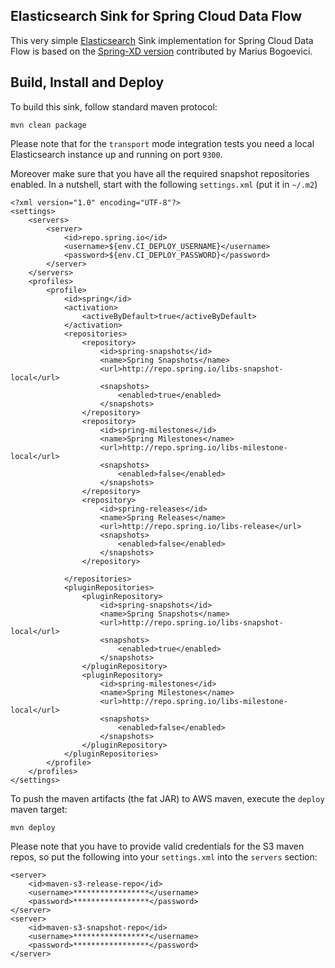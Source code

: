 ## Elasticsearch Sink for Spring Cloud Data Flow

This very simple [Elasticsearch](http://www.elastic.co) Sink implementation for Spring Cloud Data Flow
is based on the [Spring-XD version](https://github.com/mbogoevici/elasticsearch-sink) contributed by Marius Bogoevici.

## Build, Install and Deploy

To build this sink, follow standard maven protocol:

```
mvn clean package
```

Please note that for the `transport` mode integration tests you need a local Elasticsearch instance up and
running on port `9300`.

Moreover make sure that you have all the required snapshot repositories enabled. In a nutshell,
start with the following `settings.xml` (put it in `~/.m2`)

```
<?xml version="1.0" encoding="UTF-8"?>
<settings>
	<servers>
		<server>
			<id>repo.spring.io</id>
			<username>${env.CI_DEPLOY_USERNAME}</username>
			<password>${env.CI_DEPLOY_PASSWORD}</password>
		</server>
	</servers>
	<profiles>
		<profile>
			<id>spring</id>
			<activation>
				<activeByDefault>true</activeByDefault>
			</activation>
			<repositories>
				<repository>
					<id>spring-snapshots</id>
					<name>Spring Snapshots</name>
					<url>http://repo.spring.io/libs-snapshot-local</url>
					<snapshots>
						<enabled>true</enabled>
					</snapshots>
				</repository>
				<repository>
					<id>spring-milestones</id>
					<name>Spring Milestones</name>
					<url>http://repo.spring.io/libs-milestone-local</url>
					<snapshots>
						<enabled>false</enabled>
					</snapshots>
				</repository>
				<repository>
					<id>spring-releases</id>
					<name>Spring Releases</name>
					<url>http://repo.spring.io/libs-release</url>
					<snapshots>
						<enabled>false</enabled>
					</snapshots>
				</repository>

			</repositories>
			<pluginRepositories>
				<pluginRepository>
					<id>spring-snapshots</id>
					<name>Spring Snapshots</name>
					<url>http://repo.spring.io/libs-snapshot-local</url>
					<snapshots>
						<enabled>true</enabled>
					</snapshots>
				</pluginRepository>
				<pluginRepository>
					<id>spring-milestones</id>
					<name>Spring Milestones</name>
					<url>http://repo.spring.io/libs-milestone-local</url>
					<snapshots>
						<enabled>false</enabled>
					</snapshots>
				</pluginRepository>
			</pluginRepositories>
		</profile>
	</profiles>
</settings>
```

To push the maven artifacts (the fat JAR) to AWS maven, execute the `deploy` maven target:

```
mvn deploy
```

Please note that you have to provide valid credentials for the S3 maven repos, so put the following
into your `settings.xml` into the `servers` section:

```
<server>
	<id>maven-s3-release-repo</id>
	<username>*****************</username>
	<password>*****************</password>
</server>
<server>
	<id>maven-s3-snapshot-repo</id>
	<username>*****************</username>
	<password>*****************</password>
</server>
```

